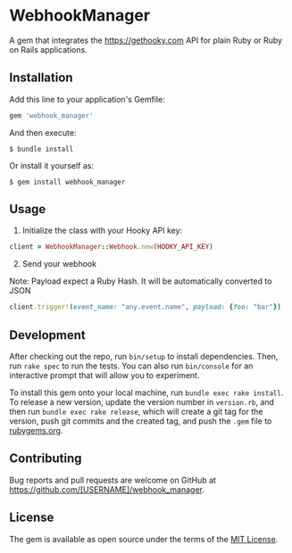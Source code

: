 # WebhookManager

A gem that integrates the https://gethooky.com API for plain Ruby or Ruby on Rails applications.

## Installation

Add this line to your application's Gemfile:

```ruby
gem 'webhook_manager'
```

And then execute:

    $ bundle install

Or install it yourself as:

    $ gem install webhook_manager

## Usage

1. Initialize the class with your Hooky API key:

```ruby
client = WebhookManager::Webhook.new(HOOKY_API_KEY)
```

2. Send your webhook

Note: Payload expect a Ruby Hash. It will be automatically converted to JSON

```ruby
client.trigger!(event_name: "any.event.name", payload: {foo: "bar"})
```

## Development

After checking out the repo, run `bin/setup` to install dependencies. Then, run `rake spec` to run the tests. You can also run `bin/console` for an interactive prompt that will allow you to experiment.

To install this gem onto your local machine, run `bundle exec rake install`. To release a new version, update the version number in `version.rb`, and then run `bundle exec rake release`, which will create a git tag for the version, push git commits and the created tag, and push the `.gem` file to [rubygems.org](https://rubygems.org).

## Contributing

Bug reports and pull requests are welcome on GitHub at https://github.com/[USERNAME]/webhook_manager.

## License

The gem is available as open source under the terms of the [MIT License](https://opensource.org/licenses/MIT).
